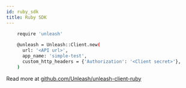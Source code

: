 ```yaml
---
id: ruby_sdk
title: Ruby SDK
---
```


```sh
    require 'unleash'
  
    @unleash = Unleash::Client.new(
      url: '<API url>',
      app_name: 'simple-test',
      custom_http_headers = {'Authorization': '<Client secret>'},
    )
```

Read more at [github.com/Unleash/unleash-client-ruby](https://github.com/Unleash/unleash-client-ruby)